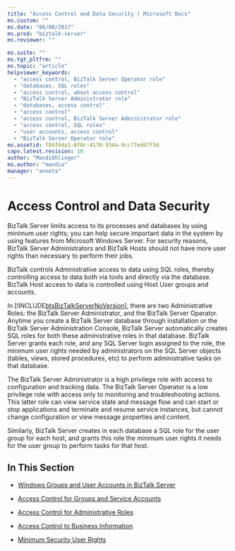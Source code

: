 ```yaml
---
title: "Access Control and Data Security | Microsoft Docs"
ms.custom: ""
ms.date: "06/08/2017"
ms.prod: "biztalk-server"
ms.reviewer: ""

ms.suite: ""
ms.tgt_pltfrm: ""
ms.topic: "article"
helpviewer_keywords: 
  - "access control, BizTalk Server Operator role"
  - "databases, SQL roles"
  - "access control, about access control"
  - "BizTalk Server Administrator role"
  - "databases, access control"
  - "access control"
  - "access control, BizTalk Server Administrator role"
  - "access control, SQL roles"
  - "user accounts, access control"
  - "BizTalk Server Operator role"
ms.assetid: f04fd4a3-0f8c-4170-934a-9cc77edd7f34
caps.latest.revision: 10
author: "MandiOhlinger"
ms.author: "mandia"
manager: "anneta"
---
```

# Access Control and Data Security
BizTalk Server limits access to its processes and databases by using minimum user rights; you can help secure important data in the system by using features from Microsoft Windows Server. For security reasons, BizTalk Server Administrators and BizTalk Hosts should not have more user rights than necessary to perform their jobs.  
  
 BizTalk controls Administrative access to data using SQL roles, thereby controlling access to data both via tools and directly via the database. BizTalk Host access to data is controlled using Host User groups and accounts.  
  
 In [!INCLUDE[btsBizTalkServerNoVersion](../includes/btsbiztalkservernoversion-md.md)], there are two Administrative Roles: the BizTalk Server Administrator, and the BizTalk Server Operator. Anytime you create a BizTalk Server database through installation or the BizTalk Server Administration Console, BizTalk Server automatically creates SQL roles for both these administrative roles in that database. BizTalk Server grants each role, and any SQL Server login assigned to the role, the minimum user rights needed by administrators on the SQL Server objects (tables, views, stored procedures, etc) to perform administrative tasks on that database.  
  
 The BizTalk Server Administrator is a high privilege role with access to configuration and tracking data. The BizTalk Server Operator is a low privilege role with access only to monitoring and troubleshooting actions. This latter role can view service state and message flow and can start or stop applications and terminate and resume service instances, but cannot change configuration or view message properties and content.  
  
 Similarly, BizTalk Server creates in each database a SQL role for the user group for each host, and grants this role the minimum user rights it needs for the user group to perform tasks for that host.  
  
## In This Section  
  
-   [Windows Groups and User Accounts in BizTalk Server](../core/windows-groups-and-user-accounts-in-biztalk-server.md)  
  
-   [Access Control for Groups and Service Accounts](../core/access-control-for-groups-and-service-accounts.md)  
  
-   [Access Control for Administrative Roles](../core/access-control-for-administrative-roles.md)  
  
-   [Access Control to Business Information](../core/access-control-to-business-information.md)  
  
-   [Minimum Security User Rights](../core/minimum-security-user-rights.md)
